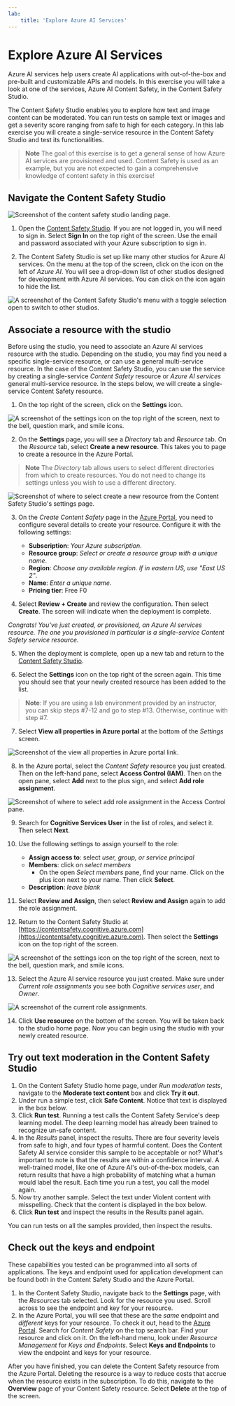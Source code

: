```yaml
---
lab:
    title: 'Explore Azure AI Services'
---
```


# Explore Azure AI Services

Azure AI services help users create AI applications with out-of-the-box and pre-built and customizable APIs and models. In this exercise you will take a look at one of the services, Azure AI Content Safety, in the Content Safety Studio.

The Content Safety Studio enables you to explore how text and image content can be moderated. You can run tests on sample text or images and get a severity score ranging from safe to high for each category. In this lab exercise you will create a single-service resource in the Content Safety Studio and test its functionalities. 

> **Note**
> The goal of this exercise is to get a general sense of how Azure AI services are provisioned and used. Content Safety is used as an example, but you are not expected to gain a comprehensive knowledge of content safety in this exercise!

## Navigate the Content Safety Studio 

![Screenshot of the content safety studio landing page.](./media/content-safety/content-safety-getting-started.png)

1. Open the [Content Safety Studio](https://contentsafety.cognitive.azure.com?azure-portal=true). If you are not logged in, you will need to sign in. Select **Sign In** on the top right of the screen. Use the email and password associated with your Azure subscription to sign in. 

2. The Content Safety Studio is set up like many other studios for Azure AI services. On the menu at the top of the screen, click on the icon on the left of *Azure AI*. You will see a drop-down list of other studios designed for development with Azure AI services. You can click on the icon again to hide the list.

![A screenshot of the Content Safety Studio's menu with a toggle selection open to switch to other studios.](./media/content-safety/studio-toggle-icon.png)  

## Associate a resource with the studio 

Before using the studio, you need to associate an Azure AI services resource with the studio. Depending on the studio, you may find you need a specific single-service resource, or can use a general multi-service resource. In the case of the Content Safety Studio, you can use the service by creating a single-service *Content Safety* resource or *Azure AI services* general multi-service resource. In the steps below, we will create a single-service Content Safety resource. 

1. On the top right of the screen, click on the **Settings** icon. 

![A screenshot of the settings icon on the top right of the screen, next to the bell, question mark, and smile icons.](./media/content-safety/settings-toggle.png)

2. On the **Settings** page, you will see a *Directory* tab and *Resource* tab. On the *Resource* tab, select **Create a new resource**. This takes you to page to create a resource in the Azure Portal.

> **Note**
> The *Directory* tab allows users to select different directories from which to create resources. You do not need to change its settings unless you wish to use a different directory. 

![Screenshot of where to select create a new resource from the Content Safety Studio's settings page.](./media/content-safety/create-new-resource-from-studio.png)

3. On the *Create Content Safety* page in the [Azure Portal](https://portal.azure.com?azure-portal=true), you need to configure several details to create your resource. Configure it with the following settings:
    - **Subscription**: *Your Azure subscription*.
    - **Resource group**: *Select or create a resource group with a unique name*.
    - **Region**: *Choose any available region. If in eastern US, use "East US 2"*.
    - **Name**: *Enter a unique name*.
    - **Pricing tier**: Free F0

4. Select **Review + Create** and review the configuration. Then select **Create**. The screen will indicate when the deployment is complete. 

*Congrats! You've just created, or provisioned, an Azure AI services resource. The one you provisioned in particular is a single-service Content Safety service resource.*

5. When the deployment is complete, open up a new tab and return to the [Content Safety Studio](https://contentsafety.cognitive.azure.com?azure-portal=true). 

6. Select the **Settings** icon on the top right of the screen again. This time you should see that your newly created resource has been added to the list.  

>**Note**: If you are using a lab environment provided by an instructor, you can skip steps #7-12 and go to step #13. Otherwise, continue with step #7.

7. Select **View all properties in Azure portal** at the bottom of the *Settings* screen. 

![Screenshot of the view all properties in Azure portal link.](./media/content-safety/view-all-properties.png)

8. In the Azure portal, select the *Content Safety* resource you just created. Then on the left-hand pane, select **Access Control (IAM)**. Then on the open pane, select **Add** next to the plus sign, and select **Add role assignment**. 

![Screenshot of where to select add role assignment in the Access Control pane.](./media/content-safety/access-control-step-one.png)

9. Search for **Cognitive Services User** in the list of roles, and select it. Then select **Next**. 

10. Use the following settings to assign yourself to the role: 
    - **Assign access to**: select *user, group, or service principal*
    - **Members**: click on *select members*
        - On the open *Select members* pane, find your name. Click on the plus icon next to your name. Then click **Select**.
    - **Description**: *leave blank*

11. Select **Review and Assign**, then select **Review and Assign** again to add the role assignment.    

12. Return to the Content Safety Studio at [https://contentsafety.cognitive.azure.com](https://contentsafety.cognitive.azure.com). Then select the **Settings** icon on the top right of the screen. 

![A screenshot of the settings icon on the top right of the screen, next to the bell, question mark, and smile icons.](./media/content-safety/settings-toggle.png)
 
13. Select the Azure AI service resource you just created. Make sure under *Current role assignments* you see both *Cognitive services user*, and *Owner*.

![A screenshot of the current role assignments.](./media/content-safety/access-control-check-step.png)

14. Click **Use resource** on the bottom of the screen. You will be taken back to the studio home page. Now you can begin using the studio with your newly created resource.

## Try out text moderation in the Content Safety Studio

1. On the Content Safety Studio home page, under *Run moderation tests*, navigate to the **Moderate text content** box and click **Try it out**.
2. Under run a simple test, click **Safe Content**. Notice that text is displayed in the box below. 
3. Click **Run test**. Running a test calls the Content Safety Service's deep learning model. The deep learning model has already been trained to recognize un-safe content.
4. In the *Results* panel, inspect the results. There are four severity levels from safe to high, and four types of harmful content. Does the Content Safety AI service consider this sample to be acceptable or not? What's important to note is that the results are within a confidence interval. A well-trained model, like one of Azure AI's out-of-the-box models, can return results that have a high probability of matching what a human would label the result. Each time you run a test, you call the model again. 
5. Now try another sample. Select the text under Violent content with misspelling. Check that the content is displayed in the box below.
6. Click **Run test** and inspect the results in the Results panel again. 

You can run tests on all the samples provided, then inspect the results.

## Check out the keys and endpoint

These capabilities you tested can be programmed into all sorts of applications. The keys and endpoint used for application development can be found both in the Content Safety Studio and the Azure Portal. 

1. In the Content Safety Studio, navigate back to the **Settings** page, with the *Resources* tab selected. Look for the resource you used. Scroll across to see the endpoint and key for your resource. 
2. In the Azure Portal, you will see that these are the *same* endpoint and *different* keys for your resource. To check it out, head to the [Azure Portal](https://portal.azure.com?auzre-portal=true). Search for *Content Safety* on the top search bar. Find your resource and click on it. On the left-hand menu, look under *Resource Management* for *Keys and Endpoints*. Select **Keys and Endpoints** to view the endpoint and keys for your resource. 

After you have finished, you can delete the Content Safety resource from the Azure Portal. Deleting the resource is a way to reduce costs that accrue when the resource exists in the subscription. To do this, navigate to the **Overview** page of your Content Safety resource. Select **Delete** at the top of the screen.

